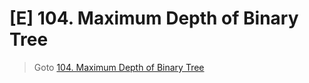 # [E] 104. Maximum Depth of Binary Tree
> Goto [104. Maximum Depth of Binary Tree](https://leetcode.com/problems/maximum-depth-of-binary-tree/description/)